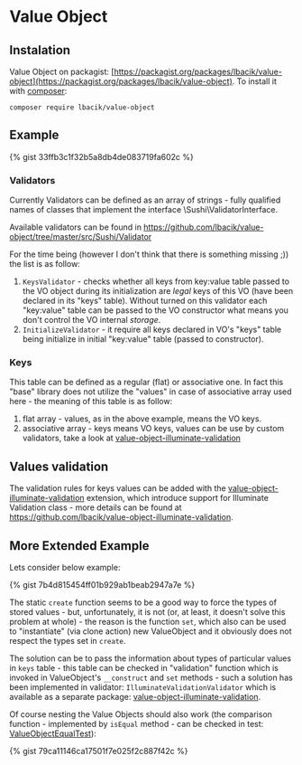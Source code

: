 # Value Object

## Instalation

Value Object on packagist: [https://packagist.org/packages/lbacik/value-object](https://packagist.org/packages/lbacik/value-object).
To install it with [composer](https://getcomposer.org):

    composer require lbacik/value-object

## Example

{% gist 33ffb3c1f32b5a8db4de083719fa602c %}
 
### Validators 

Currently Validators can be defined as an array of strings - fully qualified names of classes that implement 
the interface \Sushi\ValidatorInterface.   

Available validators can be found in https://github.com/lbacik/value-object/tree/master/src/Sushi/Validator

For the time being (however I don't think that there is something missing ;)) the list is as follow:

1. `KeysValidator` - checks whether all keys from key:value table  passed to the VO object during its initialization 
are *legal* keys of this VO (have been declared in its "keys" table). Without turned on this validator each "key:value" 
table can be passed to the VO constructor what means you don't control the VO internal *storage*.  
2. `InitializeValidator` - it require all keys declared in VO's "keys" table being initialize in initial "key:value" 
table (passed to constructor). 

### Keys

This table can be defined as a regular (flat) or associative one. In fact this "base" library does not utilize 
the "values" in case of associative array used here - the meaning of this table is as follow:

1. flat array - values, as in the above example, means the VO keys. 
2. associative array - keys means VO keys, values can be use by custom validators, take a look 
at [value-object-illuminate-validation](https://github.com/lbacik/value-object-illuminate-validation)

## Values validation

The validation rules for keys values can be added with the 
[value-object-illuminate-validation](https://github.com/lbacik/value-object-illuminate-validation) extension, 
which introduce support for Illuminate Validation class - more details can be found at 
https://github.com/lbacik/value-object-illuminate-validation.

## More Extended Example

Lets consider below example:

{% gist 7b4d815454ff01b929ab1beab2947a7e %}

The static `create` function seems to be a good way to force the types of stored values - but, unfortunately,
it is not (or, at least, it doesn't solve this problem at whole) - the reason is the function `set`, which also can
be used to "instantiate" (via clone action) new ValueObject and it obviously does not respect the types set 
in `create`.

The solution can be to pass the information about types of particular values in `keys` table - this table can be 
checked in "validation" function which is invoked in ValueObject's `__construct` and `set` methods - such a solution
has been implemented in validator: `IlluminateValidationValidator` which is available as a separate package: 
[value-object-illuminate-validation](https://github.com/lbacik/value-object-illuminate-validation).

Of course nesting the Value Objects should also work (the comparison function - implemented by `isEqual` method - 
can be checked in test: [ValueObjectEqualTest](https://github.com/lbacik/value-object/blob/master/tests/Sushi/ValueObjectEqualTest.php)):

{% gist 79ca11146ca17501f7e025f2c887f42c %}
